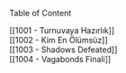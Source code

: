 ---
---  
  
Table of Content  
  
[[1001 - Turnuvaya Hazırlık]]  
[[1002 - Kim En Ölümsüz]]  
[[1003 - Shadows Defeated]]  
[[1004 - Vagabonds Finali]]